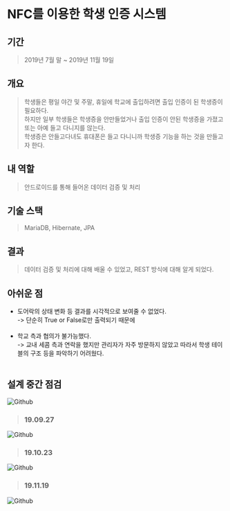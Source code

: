 # NFC를 이용한 학생 인증 시스템

## 기간
>2019년 7월 말 ~ 2019년 11월 19일

## 개요
>학생들은 평일 야간 및 주말, 휴일에 학교에 출입하려면 출입 인증이 된 학생증이 필요하다.<br>
하지만 일부 학생들은 학생증을 안만들었거나 출입 인증이 안된 학생증을 가졌고 또는 아예 들고 다니지를 않는다.<br>
학생증은 안들고다녀도 휴대폰은 들고 다니니까 학생증 기능을 하는 것을 만들고자 한다.<br>

## 내 역할
>안드로이드를 통해 들어온 데이터 검증 및 처리 <br>

## 기술 스택
>MariaDB, Hibernate, JPA<br>

## 결과
>데이터 검증 및 처리에 대해 배울 수 있었고, REST 방식에 대해 알게 되었다.<br>

## 아쉬운 점
- 도어락의 상태 변화 등 결과를 시각적으로 보여줄 수 없었다. <br>
-> 단순히 True or False로만 출력되기 때문에<br><br>
- 학교 측과 협의가 불가능했다. <br>
-> 교내 세콤 측과 연락을 했지만 관리자가 자주 방문하지 않았고 따라서 학생 테이블의 구조 등을 파악하기 어려웠다.<br><br>

## 설계 중간 점검

![Github](https://user-images.githubusercontent.com/37291245/68148453-5f851f00-ff7f-11e9-8130-1c274e130f2a.PNG)

>### 19.09.27
![Github](https://user-images.githubusercontent.com/37291245/68148473-67dd5a00-ff7f-11e9-8026-c0121bcbf58c.PNG)
<br>

>### 19.10.23
![Github](https://user-images.githubusercontent.com/37291245/68148525-7cb9ed80-ff7f-11e9-9c86-c1582aa7bf28.png)
<br>

>### 19.11.19
![Github](C:\Users\Yukishou\Downloads\Server.png)
<br>